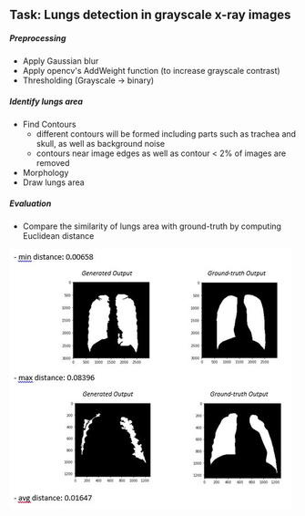 ## Task: Lungs detection in grayscale x-ray images

##### Preprocessing
* Apply Gaussian blur
* Apply opencv's AddWeight function (to increase grayscale contrast)
* Thresholding (Grayscale -> binary)

##### Identify lungs area
* Find Contours 
  * different contours will be formed including parts such as trachea and skull, as well as background noise
  * contours near image edges as well as contour < 2% of images are removed
* Morphology
* Draw lungs area

##### Evaluation
* Compare the similarity of lungs area with ground-truth by computing Euclidean distance

![alt text](https://raw.githubusercontent.com/leeshien/Visual-Information-Processing/master/visualize_result.JPG)
